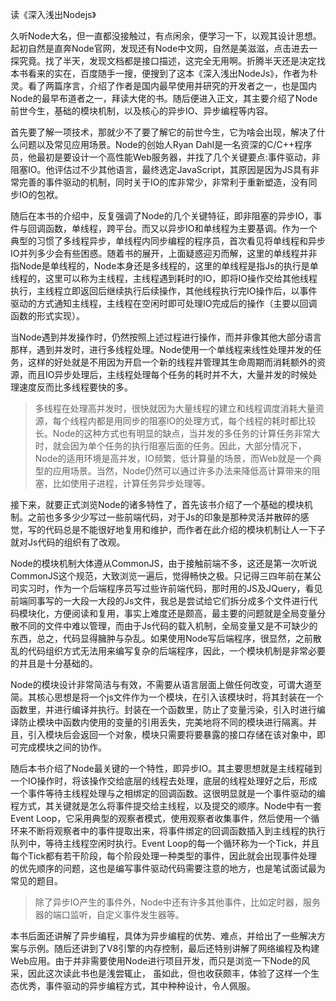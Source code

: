 读《深入浅出Nodejs》

久听Node大名，但一直都没接触过，有点闲余，便学习一下，以观其设计思想。起初自然是直奔Node官网，发现还有Node中文网，自然是美滋滋，点击进去一探究竟。找了半天，发现文档都是接口描述，这完全无用啊。折腾半天还是决定找本书看来的实在，百度随手一搜，便搜到了这本《深入浅出NodeJs》，作者为朴灵。看了两篇序言，介绍了作者是国内最早使用并研究的开发者之一，也是国内Node的最早布道者之一，拜读大佬的书。随后便进入正文，其主要介绍了Node前世今生，基础的模块机制，以及核心的异步IO、异步编程等内容。

首先要了解一项技术，那就少不了要了解它的前世今生，它为啥会出现，解决了什么问题以及常见应用场景。Node的创始人Ryan Dahl是一名资深的C/C++程序员，他最初是要设计一个高性能Web服务器，并找了几个关键要点:事件驱动，非阻塞IO。他评估过不少其他语言，最终选定JavaScript，其原因是因为JS具有非常完善的事件驱动的机制，同时关于IO的库非常少，非常利于重新塑造，没有同步IO的包袱。

随后在本书的介绍中，反复强调了Node的几个关键特征，即非阻塞的异步IO，事件与回调函数，单线程，跨平台。而又以异步IO和单线程为主要基调。作为一个典型的习惯了多线程异步，单线程内同步编程的程序员，首次看见将单线程和异步IO并列多少会有些困惑。随着书的展开，上面疑惑迎刃而解，这里的单线程并非指Node是单线程的，Node本身还是多线程的，这里的单线程是指Js的执行是单线程的，这里可以称为主线程，主线程遇到耗时的IO，即将IO操作交给其他线程执行，主线程立即返回后继续执行后续操作，其他线程执行完IO操作后，以事件驱动的方式通知主线程，主线程在空闲时即可处理IO完成后的操作（主要以回调函数的形式实现）。

当Node遇到并发操作时，仍然按照上述过程进行操作，而并非像其他大部分语言那样，遇到并发时，进行多线程处理。Node使用一个单线程来线性处理并发的任务，这样的好处就是不用因为开启一个新的线程并管理其生命周期而消耗额外的资源，而且IO异步处理后，主线程处理每个任务的耗时并不大，大量并发的时候处理速度反而比多线程要快的多。

> 多线程在处理高并发时，很快就因为大量线程的建立和线程调度消耗大量资源，每个线程内都是用同步的阻塞IO的处理方式，每个线程的耗时都比较长。Node的这种方式也有明显的缺点，当并发的多任务的计算任务非常大时，就会因为单个任务的执行阻塞后面的任务。因此，大部分情况下，Node的适用环境是高并发，IO频繁，低计算量的场景，而Web就是一个典型的应用场景。当然，Node仍然可以通过许多办法来降低高计算带来的阻塞，比如使用子进程，计算任务异步处理等。

接下来，就要正式浏览Node的诸多特性了，首先该书介绍了一个基础的模块机制。之前也多多少少写过一些前端代码，对于Js的印象是那种灵活并散碎的感觉，写的代码总是不能很好地复用和维护，而作者在此介绍的模块机制让人一下子就对Js代码的组织有了改观。

Node的模块机制大体遵从CommonJS，由于接触前端不多，这还是第一次听说CommonJS这个规范，大致浏览一遍后，觉得畅快之极。只记得三四年前在某公司实习时，作为一个后端程序员写过些许前端代码，那时用的JS及JQuery，看见前端同事写的一大段一大段的Js文件，我总是尝试给它们拆分成多个文件进行代码模块化，方便阅读和复用，事实上难度还是颇高，最主要的问题就是全局变量分散不同的文件中难以管理，而由于Js代码的载入机制，全局变量又是不可缺少的东西，总之，代码显得臃肿与杂乱。如果使用Node写后端程序，很显然，之前散乱的代码组织方式无法用来编写复杂的后端程序，因此，一个模块机制是非常必要的并且是十分基础的。

Node的模块设计非常简洁与有效，不需要从语言层面上做任何改变，可谓大道至简。其核心思想是将一个js文件作为一个模块，在引入该模块时，将其封装在一个函数里，并进行编译并执行。封装在一个函数里，防止了变量污染，引入时进行编译防止模块中函数内使用的变量的引用丢失，完美地将不同的模块进行隔离。并且，引入模块后会返回一个对象，模块只需要将要暴露的接口存储在该对象中，即可完成模块之间的协作。

随后本书介绍了Node最关键的一个特性，即异步IO。其主要思想就是主线程碰到一个IO操作时，将该操作交给底层的线程去处理，底层的线程处理好之后，形成一个事件等待主线程处理与之相绑定的回调函数。这很明显就是一个事件驱动的编程方式，其关键就是怎么将事件提交给主线程，以及提交的顺序。Node中有一套Event Loop，它采用典型的观察者模式，使用观察者收集事件，然后使用一个循环来不断将观察者中的事件提取出来，将事件绑定的回调函数插入到主线程的执行队列中，等待主线程空闲时执行。Event Loop的每一个循环称为一个Tick，并且每个Tick都有若干阶段，每个阶段处理一种类型的事件，因此就会出现事件处理的优先顺序的问题，这也是编写事件驱动代码需要注意的地方，也是笔试面试最为常见的题目。

> 除了异步IO产生的事件外，Node中还有许多其他事件，比如定时器，服务器的端口监听，自定义事件发生器等。

本书后面还讲解了异步编程，具体为异步编程的优势、难点，并给出了一些解决方案与示例。随后还讲到了V8引擎的内存控制，最后还特别讲解了网络编程及构建Web应用。由于并非需要使用Node进行项目开发，而只是浏览一下Node的风采，因此这次读此书也是浅尝辄止，
虽如此，但也收获颇丰，体验了这样一个生态优秀，事件驱动的异步编程方式，其中种种设计，令人佩服。




